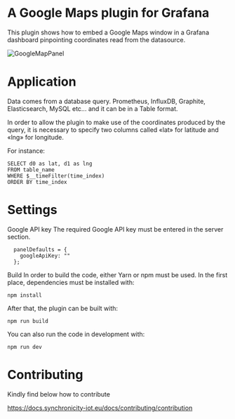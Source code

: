 # A Google Maps plugin for Grafana

This plugin shows how to embed a Google Maps window in a Grafana dashboard
pinpointing coordinates read from the datasource.

![GoogleMapPanel](https://github.com/ddileo/manux81-googlemap-panel/raw/master/src/GoogleMapPanel.png)

# Application

Data comes from a database query.
Prometheus, InfluxDB, Graphite, Elasticsearch, MySQL etc...
and it can be in a Table format.

In order to allow the plugin to make use of the coordinates produced by the query,
it is necessary to specify two columns called «lat» for latitude and «lng» for longitude.

For instance:

```
SELECT d0 as lat, d1 as lng
FROM table_name
WHERE $__timeFilter(time_index)
ORDER BY time_index
```

# Settings

Google API key
The required Google API key must be entered in the server section.

```
  panelDefaults = {
    googleApiKey: ""
  };
```

Build
In order to build the code, either Yarn or npm must be used.
In the first place, dependencies must be installed with:
```
npm install
```
After that, the plugin can be built with:
```
npm run build
```
You can also run the code in development with:
```
npm run dev
```
# Contributing

Kindly find below how to contribute

https://docs.synchronicity-iot.eu/docs/contributing/contribution
